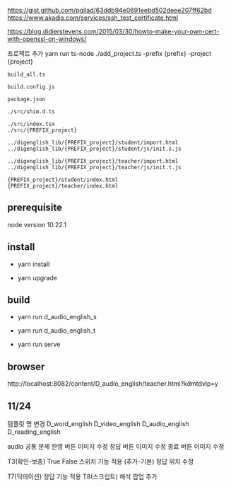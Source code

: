 https://gist.github.com/pgilad/63ddb94e0691eebd502deee207ff62bd
https://www.akadia.com/services/ssh_test_certificate.html

https://blog.didierstevens.com/2015/03/30/howto-make-your-own-cert-with-openssl-on-windows/

프로젝트 추가
yarn run ts-node ./add_project.ts -prefix {prefix} -project {project}

    build_all.ts

    build.config.js

    package.json

    ./src/shim.d.ts

    ./src/index.tsx
    ./src/{PREFIX_project}

    ../digenglish_lib/{PREFIX_project}/student/import.html
    ../digenglish_lib/{PREFIX_project}/student/js/init.s.js

    ../digenglish_lib/{PREFIX_project}/teacher/import.html
    ../digenglish_lib/{PREFIX_project}/teacher/js/init.t.js

    {PREFIX_project}/student/index.html
    {PREFIX_project}/teacher/index.html

## prerequisite

node version 10.22.1

## install

- yarn install

- yarn upgrade

## build

- yarn run d_audio_english_s

- yarn run d_audio_english_t

- yarn run serve

## browser

http://localhost:8082/content/D_audio_english/teacher.html?kdmtdvlp=y

## 11/24

템플릿 명 변경
D_word_english
D_video_english
D_audio_english
D_reading_english

audio 공통
문제 한영 버튼 이미지 수정
정답 버튼 이미지 수정
종료 버튼 이미지 수정

T3(확인-보충) True False 스위치 기능 적용
(추가-기본) 정답 위치 수정

T7(딕테이션) 정답 기능 적용
T8(스크립트) 해석 팝업 추가
